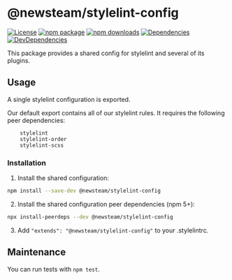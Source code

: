 # @newsteam/stylelint-config

[![License](https://img.shields.io/npm/l/@newsteam/stylelint-config.svg)](https://github.com/feight/packages/blob/master/LICENSE)
[![npm package](https://img.shields.io/npm/v/@newsteam/stylelint-config/latest.svg)](https://www.npmjs.com/package/@newsteam/stylelint-config)
[![npm downloads](https://img.shields.io/npm/dm/@newsteam/stylelint-config.svg)](https://www.npmjs.com/package/@newsteam/stylelint-config)
[![Dependencies](https://img.shields.io/david/feight/packages.svg?path=stylelint-config)](https://david-dm.org/feight/packages?path=stylelint-config)
[![DevDependencies](https://img.shields.io/david/feight/packages.svg?path=stylelint-config)](https://david-dm.org/feight/packages?type=dev&path=stylelint-config)

This package provides a shared config for stylelint and several of its plugins.

## Usage

A single stylelint configuration is exported.

Our default export contains all of our stylelint rules. It requires the following peer dependencies:

```
    stylelint
    stylelint-order
    stylelint-scss
```

### Installation

1. Install the shared configuration:

  ```sh
  npm install --save-dev @newsteam/stylelint-config
  ```

2. Install the shared configuration peer dependencies (npm 5+):

  ```sh
  npx install-peerdeps --dev @newsteam/stylelint-config
  ```

3. Add `"extends": "@newsteam/stylelint-config"` to your .stylelintrc.

## Maintenance

You can run tests with `npm test`.
